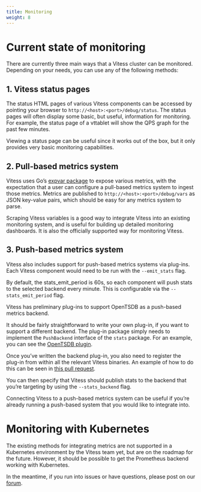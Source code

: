 ```yaml
---
title: Monitoring
weight: 8
---
```


# Current state of monitoring

There are currently three main ways that a Vitess cluster can be monitored. Depending on your needs, you can use any of the following methods:

## 1. Vitess status pages

The status HTML pages of various Vitess components can be accessed by pointing your browser to `http://<host>:<port>/debug/status`. The status pages will often display some basic, but useful, information for monitoring. For example, the status page of a vttablet will show the QPS graph for the past few minutes.

Viewing a status page can be useful since it works out of the box, but it only provides very basic monitoring capabilities.

## 2. Pull-based metrics system

Vitess uses Go’s [expvar package](https://golang.org/pkg/expvar/) to expose various metrics, with the expectation that a user can configure a pull-based metrics system to ingest those metrics. Metrics are published to `http://<host>:<port>/debug/vars` as JSON key-value pairs, which should be easy for any metrics system to parse.

Scraping Vitess variables is a good way to integrate Vitess into an existing monitoring system, and is useful for building up detailed monitoring dashboards. It is also the officially supported way for monitoring Vitess.

## 3. Push-based metrics system

Vitess also includes support for push-based metrics systems via plug-ins. Each Vitess component would need to be run with the `--emit_stats` flag.

By default, the stats_emit_period is 60s, so each component will push stats to the selected backend every minute. This is configurable via the `--stats_emit_period` flag.

Vitess has preliminary plug-ins to support OpenTSDB as a push-based metrics backend.

It should be fairly straightforward to write your own plug-in, if you want to support a different backend. The plug-in package simply needs to implement the `PushBackend` interface of the `stats` package. For an example, you can see the [OpenTSDB plugin](https://github.com/vitessio/vitess/blob/master/go/stats/opentsdb/opentsdb.go).

Once you’ve written the backend plug-in, you also need to register the plug-in from within all the relevant Vitess binaries. An example of how to do this can be seen in [this pull request](https://github.com/vitessio/vitess/pull/469).

You can then specify that Vitess should publish stats to the backend that you’re targeting by using the `--stats_backend` flag.  

Connecting Vitess to a push-based metrics system can be useful if you’re already running a push-based system that you would like to integrate into.

# Monitoring with Kubernetes

The existing methods for integrating metrics are not supported in a Kubernetes environment by the Vitess team yet, but are on the roadmap for the future. However, it should be possible to get the Prometheus backend working with Kubernetes. 

In the meantime, if you run into issues or have questions, please post on our [forum](https://groups.google.com/forum/#!forum/vitess).

